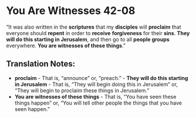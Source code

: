 You Are Witnesses 42-08
=========================


“It was also written in the **scriptures** that my **disciples** will
**proclaim** that everyone should **repent** in order to **receive**
**forgiveness** for their **sins**. **They will do this starting in
Jerusalem**, and then go to all **people groups** everywhere. **You are
witnesses of these things**.”

Translation Notes:
------------------

-   **proclaim** - That is, “announce” or, “preach.” -   **They
will do this starting in Jerusalem** - That is, “They will
    begin doing this in Jerusalem” or, “They will begin to proclaim
    these things in Jerusalem.”
-   **You are witnesses of these things** - That is, “You have seen
    these things happen” or, “You will tell other people the things
    that you have seen happen.”

